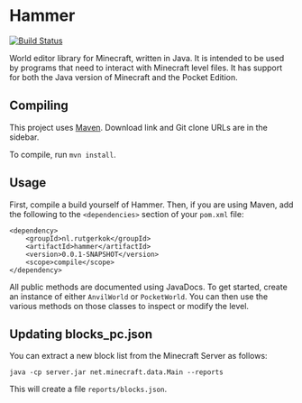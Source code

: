 # Hammer

[![Build Status](https://img.shields.io/github/workflow/status/rutgerkok/Hammer/dev%20build)](https://github.com/rutgerkok/Hammer/actions?query=workflow%3A%22dev+build%22)

World editor library for Minecraft, written in Java. It is intended to be used by programs that need to interact with Minecraft level files. It has support for both the Java version of Minecraft and the Pocket Edition.

## Compiling
This project uses [Maven](https://maven.apache.org/). Download link and Git clone URLs are in the sidebar.

To compile, run `mvn install`.

## Usage
First, compile a build yourself of Hammer. Then, if you are using Maven, add the following to the `<dependencies>`
section of your `pom.xml` file:

    <dependency>
        <groupId>nl.rutgerkok</groupId>
        <artifactId>hammer</artifactId>
        <version>0.0.1-SNAPSHOT</version>
        <scope>compile</scope>
    </dependency>

All public methods are documented using JavaDocs. To get started, create an instance of either `AnvilWorld` or
`PocketWorld`. You can then use the various methods on those classes to inspect or modify the level.

## Updating blocks_pc.json
You can extract a new block list from the Minecraft Server as follows:

    java -cp server.jar net.minecraft.data.Main --reports

This will create a file `reports/blocks.json`.
